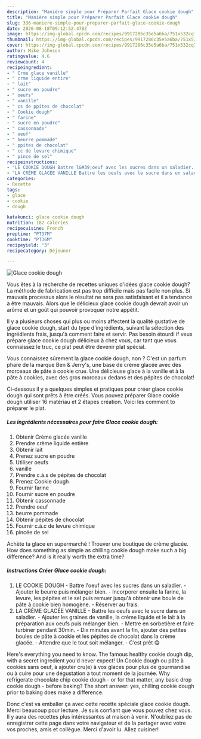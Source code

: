```yaml
---
description: "Manière simple pour Préparer Parfait Glace cookie dough"
title: "Manière simple pour Préparer Parfait Glace cookie dough"
slug: 336-maniere-simple-pour-preparer-parfait-glace-cookie-dough
date: 2020-08-18T09:12:52.478Z
image: https://img-global.cpcdn.com/recipes/9917286c35e5a6ba/751x532cq70/glace-cookie-dough-photo-principale-de-la-recette.jpg
thumbnail: https://img-global.cpcdn.com/recipes/9917286c35e5a6ba/751x532cq70/glace-cookie-dough-photo-principale-de-la-recette.jpg
cover: https://img-global.cpcdn.com/recipes/9917286c35e5a6ba/751x532cq70/glace-cookie-dough-photo-principale-de-la-recette.jpg
author: Mike Johnson
ratingvalue: 4.6
reviewcount: 4
recipeingredient:
- " Crme glace vanille"
- " crme liquide entire"
- " lait"
- " sucre en poudre"
- " oeufs"
- " vanille"
- " cs de ppites de chocolat"
- " Cookie dough"
- " farine"
- " sucre en poudre"
- " cassonnade"
- " oeuf"
- " beurre pommade"
- " ppites de chocolat"
- " cc de levure chimique"
- " pince de sel"
recipeinstructions:
- "LE COOKIE DOUGH Battre l&#39;oeuf avec les sucres dans un saladier. Ajouter le beurre puis mélanger bien. Incorporer ensuite la farine, la levure, les pépites et le sel puis remuer jusqu&#39;à obtenir une boule de pâte à cookie bien homogène. Réserver au frais."
- "LA CRÈME GLACÉE VANILLE Battre les oeufs avec le sucre dans un saladier. Ajouter les graines de vanille, la crème liquide et le lait à la préparation aux oeufs puis mélanger bien. Mettre en sorbetière et faire turbiner pendant 30min. Dix minutes avant la fin, ajouter des petites boules de pâte à cookie et les pépites de chocolat dans la crème glacée. Attendre que le tout soit mélanger. C’est prêt 😋"
categories:
- Recette
tags:
- glace
- cookie
- dough

katakunci: glace cookie dough 
nutrition: 182 calories
recipecuisine: French
preptime: "PT37M"
cooktime: "PT36M"
recipeyield: "3"
recipecategory: Déjeuner

---
```



![Glace cookie dough](https://img-global.cpcdn.com/recipes/9917286c35e5a6ba/751x532cq70/glace-cookie-dough-photo-principale-de-la-recette.jpg)

Vous êtes à la recherche de recettes uniques d'idées glace cookie dough? La méthode de fabrication est pas trop difficile mais pas facile non plus. Si mauvais processus alors le résultat ne sera pas satisfaisant et il a tendance à être mauvais. Alors que le délicieux glace cookie dough devrait avoir un arôme et un goût qui pouvoir provoquer notre appétit.

Il y a plusieurs choses qui plus ou moins affectent la qualité gustative de glace cookie dough, start du type d'ingrédients, suivant la sélection des ingrédients frais, jusqu'à comment faire et servir. Pas besoin étourdi if veux prépare glace cookie dough délicieux à chez vous, car tant que vous connaissez le truc, ce plat peut être devenir plat spécial.

Vous connaissez sûrement la glace cookie dough, non ? C&#39;est un parfum phare de la marque Ben &amp; Jerry&#39;s, une base de crème glacée avec des morceaux de pâte à cookie crue. Une délicieuse glace à la vanille et à la pâte à cookies, avec des gros morceaux dedans et des pépites de chocolat!


Ci-dessous il y a quelques simples et pratiques pour créer glace cookie dough qui sont prêts à être créés. Vous pouvez préparer Glace cookie dough utiliser 16 matériau et 2 étapes création. Voici les comment to préparer le plat.

<!--inarticleads1-->

##### Les ingrédients nécessaires pour faire Glace cookie dough:

1. Obtenir  Crème glacée vanille
1. Prendre  crème liquide entière
1. Obtenir  lait
1. Prenez  sucre en poudre
1. Utiliser  oeufs
1.   vanille
1. Prendre  c.à.s de pépites de chocolat
1. Prenez  Cookie dough
1. Fournir  farine
1. Fournir  sucre en poudre
1. Obtenir  cassonnade
1. Prendre  oeuf
1.   beurre pommade
1. Obtenir  pépites de chocolat
1. Fournir  c.à.c de levure chimique
1.   pincée de sel


Achète ta glace en supermarché ! Trouver une boutique de crème glacée. How does something as simple as chilling cookie dough make such a big difference? And is it really worth the extra time? 

<!--inarticleads2-->

##### Instructions Créer Glace cookie dough:

1. LE COOKIE DOUGH - Battre l&#39;oeuf avec les sucres dans un saladier. - Ajouter le beurre puis mélanger bien. - Incorporer ensuite la farine, la levure, les pépites et le sel puis remuer jusqu&#39;à obtenir une boule de pâte à cookie bien homogène. - Réserver au frais.
1. LA CRÈME GLACÉE VANILLE - Battre les oeufs avec le sucre dans un saladier. - Ajouter les graines de vanille, la crème liquide et le lait à la préparation aux oeufs puis mélanger bien. - Mettre en sorbetière et faire turbiner pendant 30min. - Dix minutes avant la fin, ajouter des petites boules de pâte à cookie et les pépites de chocolat dans la crème glacée. - Attendre que le tout soit mélanger. - C’est prêt 😋


Here&#39;s everything you need to know. The famous healthy cookie dough dip, with a secret ingredient you&#39;d never expect! Un Cookie dough ou pâte à cookies sans oeuf, à ajouter cru(e) à vos glaces pour plus de gourmandise ou à cuire pour une dégustation à tout moment de la journée. Why refrigerate chocolate chip cookie dough - or for that matter, any basic drop cookie dough - before baking? The short answer: yes, chilling cookie dough prior to baking does make a difference. 


Donc c'est va emballer ça avec cette recette spéciale glace cookie dough. Merci beaucoup pour lecture. Je suis confiant que vous pouvez chez vous. Il y aura des recettes plus  intéressantes at maison à venir. N'oubliez pas de enregistrer cette page dans votre navigateur et de la partager avec votre vos proches, amis et collègue. Merci d'avoir lu. Allez cuisiner!
